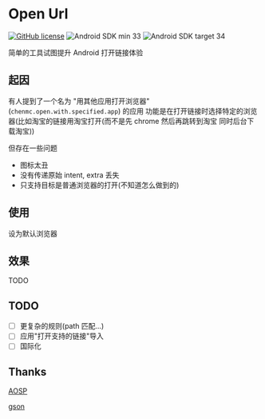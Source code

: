 # Open Url

[![GitHub license](https://img.shields.io/github/license/duzhaokun123/OpenUrl?style=flat-square)](https://github.com/duzhaokun123/OpenUrl/blob/main/LICENSE)
![Android SDK min 33](https://img.shields.io/badge/Android%20SDK-%3E%3D%2033-brightgreen?style=flat-square&logo=android)
![Android SDK target 34](https://img.shields.io/badge/Android%20SDK-target%2034-brightgreen?style=flat-square&logo=android)

简单的工具试图提升 Android 打开链接体验

## 起因

有人提到了一个名为 "用其他应用打开浏览器"(`chenmc.open.with.specified.app`) 的应用 功能是在打开链接时选择特定的浏览器(比如淘宝的链接用淘宝打开(而不是先 chrome 然后再跳转到淘宝 同时后台下载淘宝))

但存在一些问题
- 图标太丑
- 没有传递原始 intent, extra 丢失
- 只支持目标是普通浏览器的打开(不知道怎么做到的)

## 使用

设为默认浏览器

## 效果

TODO

## TODO
- [ ] 更复杂的规则(path 匹配...)
- [ ] 应用"打开支持的链接"导入
- [ ] 国际化

## Thanks

[AOSP](https://source.android.com/)

[gson](https://github.com/google/gson)